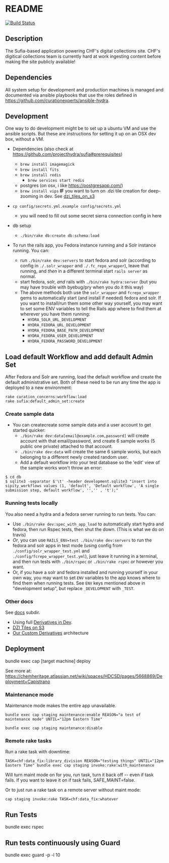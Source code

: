 # README

[![Build Status](https://travis-ci.org/chemheritage/chf-sufia.svg?branch=master)](https://travis-ci.org/chemheritage/chf-sufia)

## Description
The Sufia-based application powering CHF's digital collections site. CHF's digitical collections team is currently hard at work ingesting content before making the site publicly available!

## Dependencies
All system setup for development and production machines is managed and documented via ansible playbooks that use the roles defined in https://github.com/curationexperts/ansible-hydra.

## Development

One way to do development might be to set up a ubuntu VM and use the
ansible scripts. But these are instructions for setting it up on an OSX
dev box, without a VM.

* Dependencies (also check at https://github.com/projecthydra/sufia#prerequisites)
	* `brew install imagemagick`
	* `brew install fits`
	* `brew install redis`
		* `brew services start redis`
	* postgres (on osx, i like https://postgresapp.com/)
  * `brew install vips` **IF** you want to turn on .dzi tile creation for deep-zooming
     in dev. See [dzi_tiles_on_s3](./docs/dzi_tiles_on_s3.md)

* `cp config/secrets.yml.example config/secrets.yml`
	* you will need to fill out some secret sierra connection config in here

* db setup
	* `./bin/rake db:create db:schema:load`

* To run the rails app, you Fedora instance running and a Solr instance running. You can:
   * run `./bin/rake dev:servers` to start fedora and solr (according to config in `./.solr_wrapper`
     and `./.fc_repo_wrapper`), leave that running, and _then_ in a different terminal
     start `rails server` as normal.
   * start fedora, solr, _and_ rails with `./bin/rake hydra:server` (but you may have
     trouble with byebug/pry when you do it this way)
   * The above methods both use the `solr_wrapper` and `fcrepo_wrapper` gems to
     automatically start (and install if needed) fedora and solr. If you want
     to install/run them some other way yourself, you may want to set
     some ENV variables to tell the Rails app where to find them at wherever
     you have them running:
      * `HYDRA_SOLR_URL_DEVELOPMENT`
      * `HYDRA_FEDORA_URL_DEVELOPMENT`
      * `HYDRA_FEDORA_BASE_PATH_DEVELOPMENT`
      * `HYDRA_FEDORA_USER_DEVELOPMENT`
      * `HYDRA_FEDORA_PASSWORD_DEVELOPMENT`

## Load default Workflow and add default Admin Set

After Fedora and Solr are running, load the default workflow and create the default administrative set. Both of these need to be run any time the app is deployed to a new environment:
```
rake curation_concerns:workflow:load
rake sufia:default_admin_set:create
```

### Create sample data

* You can createcreate some sample data and a user account to get started quicker:
  * `./bin/rake dev:data[email@example.com,password]` will create account with that
     email/password, and create 6 sample works (5 public one private) attached to that account.
  * `./bin/rake dev:data` will create the same 6 sample works, but each belonging to a different
    newly created random user.
  * Add a default workflow into your test database so the 'edit' view of the sample works won't throw an error:
```
$ cd db
$ sqlite3 -separator $'\t' -header development.sqlite3 "insert into sipity_workflows values (1, 'default', 'Default workflow', 'A single submission step, default workflow', '','' , 't');"
```

### Running tests locally

You also need a hydra and a fedora server running to run tests. You can:

* Use `./bin/rake dev:spec_with_app_load` to automatically start hydra and fedora,
  then run Rspec tests, then shut the down. (This is what we do on travis)
* _Or_, you can use `RAILS_ENV=test ./bin/rake dev:servers` to run the fedora
  and solr apps in test mode (using config from `./config/solr_wrapper_test.yml` and
  `./config/fcrepo_wrapper_test.yml`), just leave it running in a terminal, and
  then run tests with `./bin/rspec` or `./bin/rake rspec` or however you want.
* Or, if you have a solr and fedora installed and running yourself in your own
  way, you may want to set `ENV` variables to the app knows where to find them
  when running tests. See `ENV` keys mentioned above in "development setup",
  but replace `_DEVELOPMENT` with `_TEST`.

### Other docs

See [docs](./docs) subdir.


* Using full [Derivatives in Dev](./derivative_in_dev.md).
* [DZI Tiles on S3](./docs/dzi_tiles_on_s3.md)
* [Our Custom Derivatives](./docs/our_custom_derivatives.md) architecture

## Deployment
bundle exec cap [target machine] deploy

See more at: https://chemheritage.atlassian.net/wiki/spaces/HDCSD/pages/5668869/Deployment+Capistrano

### Maintenance mode

Maintenance mode makes the entire app unavailable.

    bundle exec cap staging maintenance:enable REASON="a test of maintenance mode" UNTIL="12pm Eastern Time"

    bundle exec cap staging maintenance:disable

### Remote rake tasks

Run a rake task with downtime:

    TASK=chf:data_fix:library_division REASON="testing things" UNTIL="12pm Eastern Time" bundle exec cap staging invoke:rake:with_maintenance

Will turn maint mode on for you, run task, turn it back off -- even if task fails. If you want to leave it on if task fails, SAFE_MAINT=false.

Or to just run a rake task on a remote server without maint mode:

    cap staging invoke:rake TASK=chf:data_fix:whatever

## Run Tests
bundle exec rspec

## Run tests continuously using Guard
bundle exec guard -p -l 10
